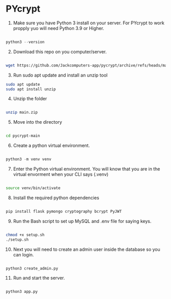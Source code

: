 # PYcrypt
 

 1. Make sure you have Python 3 install on your server. For PYcrypt to work propply yuo will need Python 3.9 or Higher.

 ```python

 python3 --version

 ```

 2. Download this repo on you computer/server.

 ```bash

 wget https://github.com/Jackcomputers-app/pycrypt/archive/refs/heads/main.zip

 ```

 3. Run sudo apt update and install an unzip tool
```bash
sudo apt update
sudo apt install unzip
```

4. Unzip the folder
```bash

unzip main.zip

```
5. Move into the directory
```bash

cd pycrypt-main

```

6. Create a python virtual environment. 
```python

python3 -m venv venv

```
7. Enter the Python virtual environment. You will know that you are in the virtual envorment when your CLI says (.venv)
```bash

source venv/bin/activate

```

8. Install the required python dependencies
```python

pip install flask pymongo cryptography bcrypt PyJWT

```

9. Run the Bash script to set up MySQL and .env file for saying keys.
```bash

chmod +x setup.sh
./setup.sh

```

10. Next you will need to create an admin user inside the database so you can login. 

```bash

python3 create_admin.py

```

11. Run and start the server. 
```bash

python3 app.py

```